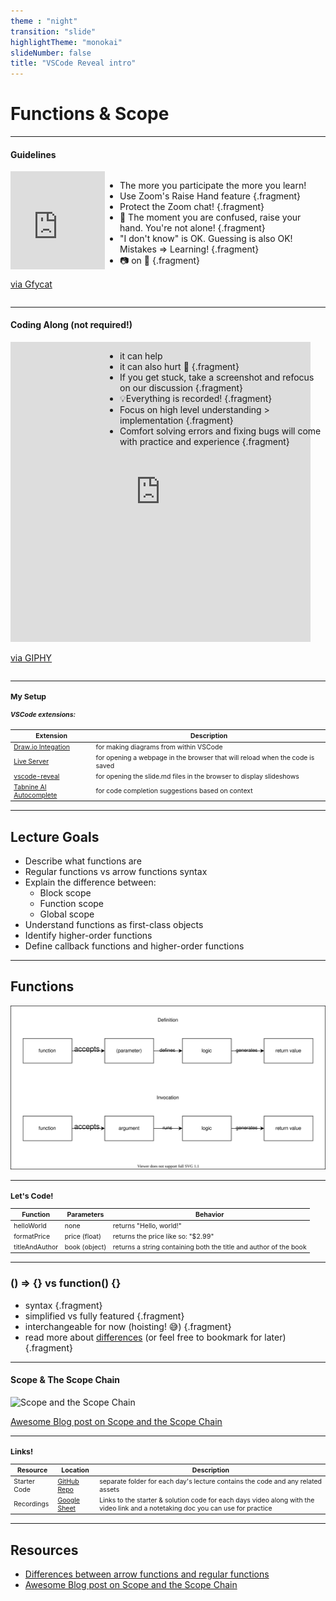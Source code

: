 ```yaml
---
theme : "night"
transition: "slide"
highlightTheme: "monokai"
slideNumber: false
title: "VSCode Reveal intro"
---
```


# Functions & Scope

---

#### Guidelines

<div style="display: flex; flex-direction: row">
  <div style="width: 30%">
    <div style='position:relative; padding-bottom:calc(75.00% + 44px)'><iframe src='https://gfycat.com/ifr/SafeGloriousIslandcanary' frameborder='0' scrolling='no' width='100%' height='100%' style='position:absolute;top:0;left:0;' allowfullscreen></iframe></div><p> <a href="https://gfycat.com/safegloriousislandcanary-international-man-of-mystery-austin-powers">via Gfycat</a></p>
  </div>
  <div style="width: 70%">

  - The more you participate the more you learn! 
  - Use Zoom's Raise Hand feature {.fragment}
  - Protect the Zoom chat! {.fragment}
  - 🤯 The moment you are confused, raise your hand. You're not alone! {.fragment}
  - "I don't know" is OK. Guessing is also OK! Mistakes => Learning! {.fragment}
  - 📷 on 🙏 {.fragment}


  </div>

</div>

---

#### Coding Along (not required!)

<div style="display: flex; flex-direction: row">
  <div style="width: 30%">
    <iframe src="https://giphy.com/embed/VTc0g9IKEpLAk" width="480" height="480" frameBorder="0" class="giphy-embed" allowFullScreen></iframe><p><a href="https://giphy.com/gifs/funny-everyone-VTc0g9IKEpLAk">via GIPHY</a></p>
  </div>
  <div style="width: 70%">

  - it can help
  - it can also hurt 😬 {.fragment}
  - If you get stuck, take a screenshot and refocus on our discussion {.fragment}
  - 💡Everything is recorded! {.fragment}
  - Focus on high level understanding > implementation {.fragment}
  - Comfort solving errors and fixing bugs will come with practice and experience {.fragment}


  </div>

</div>


---

<div style="font-size: 0.75em">

### My Setup

##### VSCode extensions:

Extension | Description |
---------|----------|
 [Draw.io Integation](https://marketplace.visualstudio.com/items?itemName=hediet.vscode-drawio) | for making diagrams from within VSCode 
 [Live Server](https://marketplace.visualstudio.com/items?itemName=ritwickdey.LiveServer) | for opening a webpage in the browser that will reload when the code is saved 
 [vscode-reveal](https://marketplace.visualstudio.com/items?itemName=evilz.vscode-reveal) | for opening the slide.md files in the browser to display slideshows
 [Tabnine AI Autocomplete](https://marketplace.visualstudio.com/items?itemName=TabNine.tabnine-vscode) | for code completion suggestions based on context

</div>

---

## Lecture Goals

- Describe what functions are
- Regular functions vs arrow functions syntax
- Explain the difference between:
  - Block scope
  - Function scope
  - Global scope
- Understand functions as first-class objects
- Identify higher-order functions
- Define callback functions and higher-order functions


---

## Functions

![functions](./functions.drawio.svg)


---

<div style="font-size: 0.75em">

### Let's Code!

Function | Parameters | Behavior
---------|----------|---------
 helloWorld | none | returns "Hello, world!"
 formatPrice | price (float) | returns the price like so: "$2.99" 
 titleAndAuthor | book (object) | returns a string containing both the title and author of the book

</div>

---

### () => {} vs function() {}

- syntax {.fragment}
- simplified vs fully featured {.fragment}
- interchangeable for now (hoisting! 😅) {.fragment}
- read more about [differences](https://dmitripavlutin.com/differences-between-arrow-and-regular-functions/) (or feel free to bookmark for later) {.fragment}

---

#### Scope & The Scope Chain
![Scope and the Scope Chain](https://res.cloudinary.com/dlzuobe8h/image/upload/v1665447423/1_S9gu5XK8LBTSVddsGdBtGg_kq2mnh.png)

[Awesome Blog post on Scope and the Scope Chain](https://medium.com/joonsikyang/scope-and-the-scope-chain-27216a853a4e)

---

<div style="font-size: 0.75em">

### Links!


Resource | Location | Description
---------|----------|---------
 Starter Code | [GitHub Repo](https://github.com/learn-co-students/SENG-LIVE-101022-Phase-1-JS) | separate folder for each day's lecture contains the code and any related assets
 Recordings | [Google Sheet](https://docs.google.com/spreadsheets/d/139yeG9joHfaP8hT44z2iSLMv5ScLSc86ZKZ51csIfHo/edit#gid=0) | Links to the starter & solution code for each days video along with the video link and a notetaking doc you can use for practice 

</div>

---

## Resources

- [Differences between arrow functions and regular functions](https://dmitripavlutin.com/differences-between-arrow-and-regular-functions/)
- [Awesome Blog post on Scope and the Scope Chain](https://medium.com/joonsikyang/scope-and-the-scope-chain-27216a853a4e)